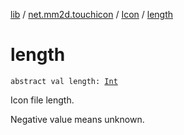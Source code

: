 [lib](../../index.md) / [net.mm2d.touchicon](../index.md) / [Icon](index.md) / [length](./length.md)

# length

`abstract val length: `[`Int`](https://kotlinlang.org/api/latest/jvm/stdlib/kotlin/-int/index.html)

Icon file length.

Negative value means unknown.


